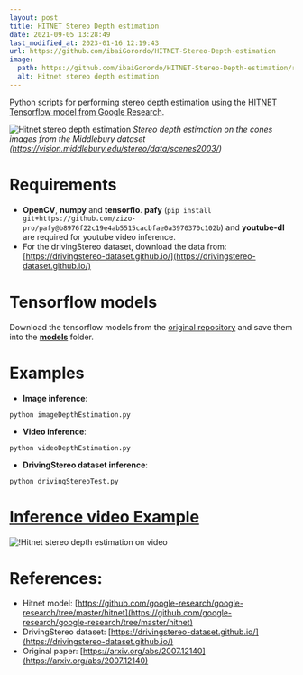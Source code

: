 ```yaml
---
layout: post
title: HITNET Stereo Depth estimation
date: 2021-09-05 13:28:49 
last_modified_at: 2023-01-16 12:19:43 
url: https://github.com/ibaiGorordo/HITNET-Stereo-Depth-estimation
image:
  path: https://github.com/ibaiGorordo/HITNET-Stereo-Depth-estimation/raw/main/doc/img/out.jpg
  alt: Hitnet stereo depth estimation
---
```

Python scripts for performing stereo depth estimation using the [HITNET Tensorflow model from Google Research](https://github.com/google-research/google-research/tree/master/hitnet).

![Hitnet stereo depth estimation](https://github.com/ibaiGorordo/HITNET-Stereo-Depth-estimation/raw/main/doc/img/out.jpg)
*Stereo depth estimation on the cones images from the Middlebury dataset (https://vision.middlebury.edu/stereo/data/scenes2003/)*

# Requirements

 * **OpenCV**, **numpy** and **tensorflo**. **pafy** (`pip install git+https://github.com/zizo-pro/pafy@b8976f22c19e4ab5515cacbfae0a3970370c102b`) and **youtube-dl** are required for youtube video inference. 
 * For the drivingStereo dataset, download the data from: [https://drivingstereo-dataset.github.io/](https://drivingstereo-dataset.github.io/)

# Tensorflow models
Download the tensorflow models from the [original repository](https://github.com/google-research/google-research/tree/master/hitnet) and save them into the **[models](https://github.com/ibaiGorordo/HITNET-Stereo-Depth-estimation/tree/main/models)** folder. 

# Examples

 * **Image inference**:
 
 ```
 python imageDepthEstimation.py 
 ```
 
  * **Video inference**:
 
 ```
 python videoDepthEstimation.py
 ```
 
 * **DrivingStereo dataset inference**:
 
 ```
 python drivingStereoTest.py
 ```
 
  # [Inference video Example](https://youtu.be/ge2iN8Ga4Dg) 
 ![!Hitnet stereo depth estimation on video](https://github.com/ibaiGorordo/HITNET-Stereo-Depth-estimation/raw/main/doc/img/hitnetDepthEstimation.gif)

# References:
* Hitnet model: [https://github.com/google-research/google-research/tree/master/hitnet](https://github.com/google-research/google-research/tree/master/hitnet)
* DrivingStereo dataset: [https://drivingstereo-dataset.github.io/](https://drivingstereo-dataset.github.io/)
* Original paper: [https://arxiv.org/abs/2007.12140](https://arxiv.org/abs/2007.12140)
